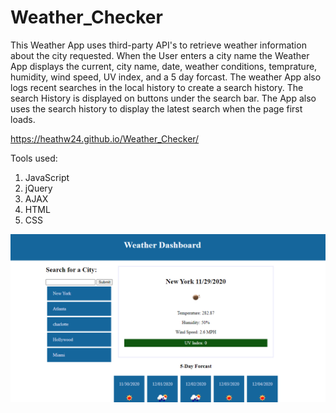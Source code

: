 # Weather_Checker

This Weather App uses third-party API's to retrieve weather information about the city requested. When the User enters a city name the Weather App displays the current, city name, date, weather conditions, temprature, humidity, wind speed, UV index, and a 5 day forcast. The weather App also logs recent searches in the local history to create a search history. The search History is displayed on buttons under the search bar. The App also uses the search history to display the latest search when the page first loads.


https://heathw24.github.io/Weather_Checker/

Tools used:

1. JavaScript
2. jQuery
3. AJAX
4. HTML
5. CSS

![Weather-APP-Screenshot](assets/Images/Screenshot.png)
